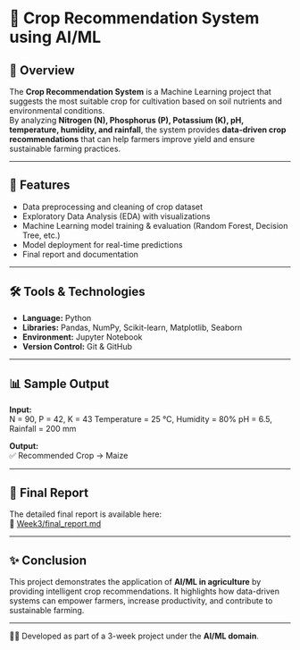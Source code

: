 # 🌱 Crop Recommendation System using AI/ML

## 📌 Overview
The **Crop Recommendation System** is a Machine Learning project that suggests the most suitable crop for cultivation based on soil nutrients and environmental conditions.  
By analyzing **Nitrogen (N), Phosphorus (P), Potassium (K), pH, temperature, humidity, and rainfall**, the system provides **data-driven crop recommendations** that can help farmers improve yield and ensure sustainable farming practices.

---

## 🚀 Features
- Data preprocessing and cleaning of crop dataset  
- Exploratory Data Analysis (EDA) with visualizations  
- Machine Learning model training & evaluation (Random Forest, Decision Tree, etc.)  
- Model deployment for real-time predictions  
- Final report and documentation  

---



## 🛠️ Tools & Technologies
- **Language:** Python  
- **Libraries:** Pandas, NumPy, Scikit-learn, Matplotlib, Seaborn  
- **Environment:** Jupyter Notebook  
- **Version Control:** Git & GitHub  

---

## 📊 Sample Output
**Input:**  
N = 90, P = 42, K = 43
Temperature = 25 °C, Humidity = 80%
pH = 6.5, Rainfall = 200 mm

**Output:**  
✅ Recommended Crop → Maize

---

## 📑 Final Report
The detailed final report is available here:  
📂 [Week3/final_report.md](Week3/final_report.md)

---

## ✨ Conclusion
This project demonstrates the application of **AI/ML in agriculture** by providing intelligent crop recommendations. It highlights how data-driven systems can empower farmers, increase productivity, and contribute to sustainable farming.  

---

👩‍💻 Developed as part of a 3-week project under the **AI/ML domain**.
